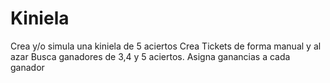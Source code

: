 # Kiniela
Crea y/o simula una kiniela de 5 aciertos
Crea Tickets de forma manual y al azar
Busca ganadores de 3,4 y 5 aciertos.
Asigna ganancias a cada ganador
